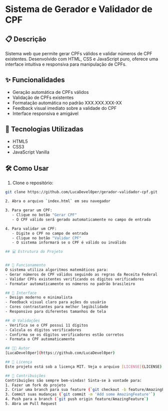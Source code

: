 # Sistema de Gerador e Validador de CPF

## 📋 Descrição
Sistema web que permite gerar CPFs válidos e validar números de CPF existentes. Desenvolvido com HTML, CSS e JavaScript puro, oferece uma interface intuitiva e responsiva para manipulação de CPFs.

## ✨ Funcionalidades
- Geração automática de CPFs válidos
- Validação de CPFs existentes
- Formatação automática no padrão XXX.XXX.XXX-XX
- Feedback visual imediato sobre a validade do CPF
- Interface responsiva e amigável

## 🚀 Tecnologias Utilizadas
- HTML5
- CSS3
- JavaScript Vanilla

## 🛠️ Como Usar
1. Clone o repositório:
```bash
git clone https://github.com/LucaDevel0per/gerador-validador-cpf.git

2. Abra o arquivo `index.html` em seu navegador

3. Para gerar um CPF:
   - Clique no botão "Gerar CPF"
   - O CPF válido será gerado automaticamente no campo de entrada

4. Para validar um CPF:
   - Digite o CPF no campo de entrada
   - Clique no botão "Validar CPF"
   - O sistema informará se o CPF é válido ou inválido

## 💻 Estrutura do Projeto


## 🧮 Funcionamento
O sistema utiliza algoritmos matemáticos para:
- Gerar números de CPF válidos seguindo as regras da Receita Federal
- Validar CPFs existentes verificando os dígitos verificadores
- Formatar automaticamente os números no padrão brasileiro

## 🎨 Interface
- Design moderno e minimalista
- Feedback visual claro para ações do usuário
- Cores contrastantes para melhor legibilidade
- Responsivo para diferentes tamanhos de tela

## ⚙️ Validações
- Verifica se o CPF possui 11 dígitos
- Calcula os dígitos verificadores
- Confirma se os dígitos verificadores estão corretos
- Formata o CPF automaticamente

## 👨‍💻 Autor
[LucaDevel0per](https://github.com/LucaDevel0per)

## 📄 Licença
Este projeto está sob a licença MIT. Veja o arquivo [LICENSE](LICENSE) para mais detalhes.

## 🤝 Contribuições
Contribuições são sempre bem-vindas! Sinta-se à vontade para:
1. Fazer um fork do projeto
2. Criar uma branch para sua feature (`git checkout -b feature/AmazingFeature`)
3. Commit suas mudanças (`git commit -m 'Add some AmazingFeature'`)
4. Push para a branch (`git push origin feature/AmazingFeature`)
5. Abra um Pull Request